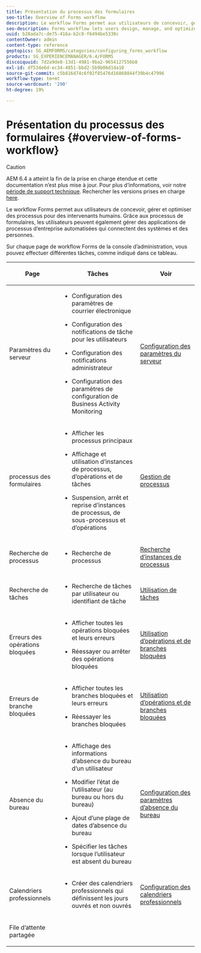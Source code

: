 ```yaml
---
title: Présentation du processus des formulaires
seo-title: Overview of Forms workflow
description: Le workflow Forms permet aux utilisateurs de concevoir, gérer et optimiser des processus pour des intervenants humains. Grâce aux processus de formulaires, les utilisateurs peuvent également gérer des applications de processus d’entreprise automatisées qui connectent des systèmes et des personnes.
seo-description: Forms workflow lets users design, manage, and optimize human-centric processes. Using forms workflow, users can also manage automated business-process applications that connect systems and people.
uuid: b28ada7c-de75-416a-b2c8-f6494be5330c
contentOwner: admin
content-type: reference
geptopics: SG_AEMFORMS/categories/configuring_forms_workflow
products: SG_EXPERIENCEMANAGER/6.4/FORMS
discoiquuid: 7d2a9de8-13d1-4981-9ba2-9654127556b8
exl-id: df534e6d-ec34-4851-bbd2-5b9b06d1da10
source-git-commit: c5b816d74c6f02f85476d16868844f39b4c47996
workflow-type: tm+mt
source-wordcount: '290'
ht-degree: 19%

---
```


# Présentation du processus des formulaires {#overview-of-forms-workflow}

>[!CAUTION]
>
>AEM 6.4 a atteint la fin de la prise en charge étendue et cette documentation n’est plus mise à jour. Pour plus d’informations, voir notre [période de support technique](https://helpx.adobe.com/fr/support/programs/eol-matrix.html). Rechercher les versions prises en charge [here](https://experienceleague.adobe.com/docs/?lang=fr).

Le workflow Forms permet aux utilisateurs de concevoir, gérer et optimiser des processus pour des intervenants humains. Grâce aux processus de formulaires, les utilisateurs peuvent également gérer des applications de processus d’entreprise automatisées qui connectent des systèmes et des personnes.

Sur chaque page de workflow Forms de la console d’administration, vous pouvez effectuer différentes tâches, comme indiqué dans ce tableau.

<table>
 <thead>
  <tr>
   <th><p>Page</p></th> 
   <th><p>Tâches</p></th> 
   <th><p>Voir</p></th> 
  </tr> 
 </thead> 
 <tbody>
  <tr>
   <td><p>Paramètres du serveur</p></td> 
   <td>
    <ul>
     <li><p>Configuration des paramètres de courrier électronique</p></li>
     <li><p>Configuration des notifications de tâche pour les utilisateurs</p></li>
     <li><p>Configuration des notifications administrateur</p></li>
     <li><p>Configuration des paramètres de configuration de Business Activity Monitoring </p></li>
    </ul></td> 
   <td><p><a href="/help/forms/using/admin-help/configuring-server-settings.md#configuring-server-settings">Configuration des paramètres du serveur</a></p></td> 
  </tr> 
  <tr>
   <td><p>processus des formulaires</p></td> 
   <td>
    <ul>
     <li><p>Afficher les processus principaux</p></li>
     <li><p>Affichage et utilisation d’instances de processus, d’opérations et de tâches</p></li>
     <li><p>Suspension, arrêt et reprise d’instances de processus, de sous-processus et d’opérations</p></li>
    </ul></td> 
   <td><p><a href="/help/forms/using/admin-help/processes.md#managing-processes">Gestion de processus</a></p></td> 
  </tr> 
  <tr>
   <td><p>Recherche de processus</p></td> 
   <td>
    <ul>
     <li><p>Recherche de processus</p></li>
    </ul></td> 
   <td><p><a href="/help/forms/using/admin-help/searching-process-instances.md#searching-for-process-instances">Recherche d’instances de processus</a></p></td> 
  </tr> 
  <tr>
   <td><p>Recherche de tâches</p></td> 
   <td>
    <ul>
     <li><p>Recherche de tâches par utilisateur ou identifiant de tâche</p></li>
    </ul></td> 
   <td><p><a href="/help/forms/using/admin-help/tasks.md#working-with-tasks">Utilisation de tâches</a></p></td> 
  </tr> 
  <tr>
   <td><p>Erreurs des opérations bloquées</p></td> 
   <td>
    <ul>
     <li><p>Afficher toutes les opérations bloquées et leurs erreurs</p></li>
     <li><p>Réessayer ou arrêter des opérations bloquées</p></li>
    </ul></td> 
   <td><p><a href="/help/forms/using/admin-help/stalled-operations-branches.md#working-with-stalled-operations-and-branches">Utilisation d’opérations et de branches bloquées</a></p></td> 
  </tr> 
  <tr>
   <td><p>Erreurs de branche bloquées</p></td> 
   <td>
    <ul>
     <li><p>Afficher toutes les branches bloquées et leurs erreurs</p></li>
     <li><p>Réessayer les branches bloquées</p></li>
    </ul></td> 
   <td><p><a href="/help/forms/using/admin-help/stalled-operations-branches.md#working-with-stalled-operations-and-branches">Utilisation d’opérations et de branches bloquées</a></p></td> 
  </tr> 
  <tr>
   <td><p>Absence du bureau</p></td> 
   <td>
    <ul>
     <li><p>Affichage des informations d’absence du bureau d’un utilisateur</p></li>
     <li><p>Modifier l’état de l’utilisateur (au bureau ou hors du bureau)</p></li>
     <li><p>Ajout d’une plage de dates d’absence du bureau </p></li>
     <li><p>Spécifier les tâches lorsque l’utilisateur est absent du bureau</p></li>
    </ul></td> 
   <td><p><a href="/help/forms/using/admin-help/configuring-out-office-settings.md#configuring-out-of-office-settings">Configuration des paramètres d’absence du bureau</a></p></td> 
  </tr> 
  <tr>
   <td><p>Calendriers professionnels</p></td> 
   <td>
    <ul>
     <li><p>Créer des calendriers professionnels qui définissent les jours ouvrés et non ouvrés</p></li>
    </ul></td> 
   <td><p><a href="/help/forms/using/admin-help/configuring-business-calendars.md#configuring-business-calendars">Configuration des calendriers professionnels</a></p></td> 
  </tr> 
  <tr>
   <td><p>File d’attente partagée</p></td> 
   <td><p></p></td> 
   <td><p></p></td> 
  </tr> 
 </tbody> 
</table>
